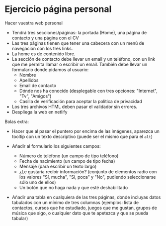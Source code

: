 # Ejercicio página personal

Hacer vuestra web personal

- Tendrá tres secciones/páginas: la portada (Home), una página de contacto y una página con el CV
- Las tres páginas tienen que tener una cabecera con un menú de navegación con los tres links.
- La home es de contenido libre.
- La sección de contacto debe llevar un email y un teléfono, con un link que me permita llamar o escribir un email. También debe llevar un formulario donde pidamos al usuario:
  - Nombre
  - Apellidos
  - Email de contacto
  - Dónde nos ha conocido (desplegable con tres opciones: "Internet", "Tv", "Amigos")
  - Casilla de verificación para aceptar la política de privacidad
- Los tres archivos HTML deben pasar el validador sin errores.
- Despliega la web en netlify

Bolas extra:

- Hacer que al pasar el puntero por encima de las imágenes, aparezca un tooltip con un texto descriptivo (puede ser el mismo que para el `alt`)

- Añadir al formulario los siguientes campos:

  - Número de teléfono (un campo de tipo teléfono)
  - Fecha de nacimiento (un campo de tipo fecha)
  - Mensaje (para escribir un texto largo)
  - ¿Le gustaría recibir información? (conjunto de elementos radio con los valores "Sí, mucha", "Sí, poca" y "No", pudiendo seleccionarse sólo uno de ellos)
  - Un botón que no haga nada y que esté deshabilitado

- Añadir una tabla en cualquiera de las tres páginas, donde incluyas datos tabulados con un mínimo de tres columnas (ejemplos: lista de contactos, cursos que he estudiado, juegos que me gustan, grupos de música que sigo, o cualquier dato que te apetezca y que se pueda tabular)
